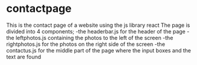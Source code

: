 # contactpage
This is the contact page of a website using the js library react
The page is divided into 4 components;
-the headerbar.js for the header of the page
-the leftphotos.js containing the photos to the left of the screen
-the rightphotos.js for the photos on the right side of the screen
-the contactus.js for the middle part of the page where the input boxes and the text are found 
